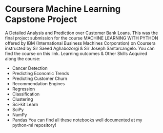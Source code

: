 # Coursera Machine Learning Capstone Project
 
A Detailed Analysis and Prediction over Customer Bank Loans. This was the final project submission for the course MACHINE LEARNING WITH PYTHON offered by IBM (International Business Machines Corporation) on Coursera instructed by Sir Saeed Aghabozorgi & Sir Joseph Santarcangelo. You can find the course on this link.
Learning outcomes & Other Skills Acquired along the course:

  * Cancer Detection
  * Predicting Economic Trends
  * Predicting Customer Churn
  * Recommendation Engines
  * Regression
  * Classification
  * Clustering
  * Sci-kit Learn
  * SciPy
  * NumPy
  * Pandas
You can find all these notebooks well documented at my python-ml repository!
